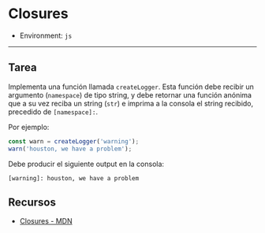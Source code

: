 # Closures

* Environment: `js`

***

## Tarea

Implementa una función llamada `createLogger`. Esta función debe recibir un
argumento (`namespace`) de tipo string, y debe retornar una función anónima que
a su vez reciba un string (`str`) e imprima a la consola el string recibido,
precedido de `[namespace]:`.

Por ejemplo:

```js
const warn = createLogger('warning');
warn('houston, we have a problem');
```

Debe producir el siguiente output en la consola:

```text
[warning]: houston, we have a problem
```

## Recursos

* [Closures - MDN](https://developer.mozilla.org/en-US/docs/Web/JavaScript/Closures)
